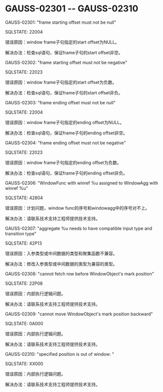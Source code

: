 # GAUSS-02301 -- GAUSS-02310

GAUSS-02301: "frame starting offset must not be null"

SQLSTATE: 22004

错误原因：window frame子句指定的start offset为NULL。

解决办法：检查sql语句，保证frame子句的start offset非空。

GAUSS-02302: "frame starting offset must not be negative"

SQLSTATE: 22023

错误原因：window frame子句指定的start offset为负数。

解决办法：检查sql语句，保证frame子句的start offset非负。

GAUSS-02303: "frame ending offset must not be null"

SQLSTATE: 22004

错误原因：window frame子句指定的ending offset为NULL。

解决办法：检查sql语句，保证frame子句的ending offset非空。

GAUSS-02304: "frame ending offset must not be negative"

SQLSTATE: 22023

错误原因：window frame子句指定的ending offset为负数。

解决办法：检查sql语句，保证frame子句的ending offset非负。

GAUSS-02306: "WindowFunc with winref %u assigned to WindowAgg with winref %u"

SQLSTATE: 42804

错误原因：计划问题，window func的序号和windowagg中的序号对不上。

解决办法：请联系技术支持工程师提供技术支持。

GAUSS-02307: "aggregate %u needs to have compatible input type and transition type"

SQLSTATE: 42P13

错误原因：入参类型或中间数据的类型和聚集函数不兼容。

解决办法：修改入参类型或中间数据的类型为兼容的类型。

GAUSS-02308: "cannot fetch row before WindowObject's mark position"

SQLSTATE: 22P08

错误原因：内部执行逻辑问题。

解决办法：请联系技术支持工程师提供技术支持。

GAUSS-02309: "cannot move WindowObject's mark position backward"

SQLSTATE: 0A000

错误原因：内部执行逻辑问题。

解决办法：请联系技术支持工程师提供技术支持。

GAUSS-02310: "specified position is out of window: "

SQLSTATE: XX000

错误原因：内部执行逻辑问题。

解决办法：请联系技术支持工程师提供技术支持。
